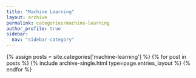 ```yaml
---
title: "Machine Learning"
layout: archive
permalink: categories/machine-learning
author_profile: true
sidebar:
  nav: "sidebar-category"
---
```


{% assign posts = site.categories['machine-learning'] %}
{% for post in posts %} {% include archive-single.html type=page.entries_layout %} {% endfor %} 